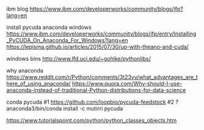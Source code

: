 ibm blog
https://www.ibm.com/developerworks/community/blogs/jfp?lang=en

install pycuda anaconda windows
https://www.ibm.com/developerworks/community/blogs/jfp/entry/Installing_PyCUDA_On_Anaconda_For_Windows?lang=en
https://lepisma.github.io/articles/2015/07/30/up-with-theano-and-cuda/

windows bins
http://www.lfd.uci.edu/~gohlke/pythonlibs/

why anaconda
https://www.reddit.com/r/Python/comments/3t23vv/what_advantages_are_there_of_using_anaconda/
https://www.quora.com/Why-should-I-use-anaconda-instead-of-traditional-Python-distributions-for-data-science

conda pycuda
#1
https://github.com/loopbio/pycuda-feedstock
#2
? anaconda3/bin/conda install -c mutirri pycuda

https://www.tutorialspoint.com/python/python_classes_objects.htm
